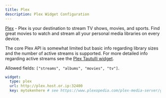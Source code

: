 ```yaml
---
title: Plex
description: Plex Widget Configuration
---
```


[Plex](https://www.plex.tv/) - Plex is your destination to stream TV shows, movies, and sports. Find great movies to watch and stream all your personal media libraries on every device.

The core Plex API is somewhat limited but basic info regarding library sizes and the number of active streams is supported. For more detailed info regarding active streams see the [Plex Tautulli widget](plex-tautulli.md).

Allowed fields: `["streams", "albums", "movies", "tv"]`.

```yaml
widget:
  type: plex
  url: http://plex.host.or.ip:32400
  key: mytokenhere # see https://www.plexopedia.com/plex-media-server/general/plex-token/
```
